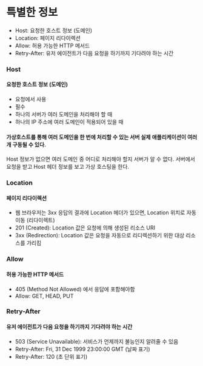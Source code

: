 # 특별한 정보

- Host: 요청한 호스트 정보 (도메인)
- Location: 페이지 리다이렉션
- Allow: 허용 가능한 HTTP 메서드
- Retry-After: 유저 에이전트가 다음 요청을 하기까지 기다려야 하는 시간


### Host

#### 요청한 호스트 정보 (도메인)

- 요청에서 사용
- 필수
- 하나의 서버가 여러 도메인을 처리해야 할 때
- 하나의 IP 주소에 여러 도메인이 적용되어 있을 때

#### 가상호스트를 통해 여러 도메인을 한 번에 처리할 수 있는 서버 실제 애플리케이션이 여러 개 구동될 수 있다.

Host 정보가 없으면 여러 도메인 중 어디로 처리해야 할지 서버가 알 수 없다. 서버에서 요청을 받고 Host 헤더 정보를 보고 가상 호스팅을 한다.

### Location

#### 페이지 리다이렉션

- 웹 브라우저는 3xx 응답의 결과에 Location 헤더가 있으면, Location 위치로 자동 이동 (리다이렉트)
- 201 (Created): Location 값은 요청에 의해 생성된 리소스 URI
- 3xx (Redirection): Location 값은 요청을 자동으로 리디렉션하기 위한 대상 리소스를 가리킴

### Allow

#### 허용 가능한 HTTP 메서드

- 405 (Method Not Allowed) 에서 응답에 포함해야함
- Allow: GET, HEAD, PUT

### Retry-After

#### 유저 에이전트가 다음 요청을 하기까지 기다려야 하는 시간

- 503 (Service Unavailable): 서비스가 언제까지 불능인지 알려줄 수 있음
- Retry-After: Fri, 31 Dec 1999 23:00:00 GMT (날짜 표기)
- Retry-After: 120 (초 단위 표기)